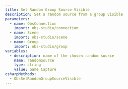 ```yaml
---
title: Set Random Group Source Visible
description: Set a random source from a group visible
parameters:
  - name: ObsConnection
    import: obs-studio/connection
  - name: Scene
    import: obs-studio/scene
  - name: Group
    import: obs-studio/group
variables:
  - description: name of the chosen random source
    name: randomSource
    type: string
    value: Game Capture
csharpMethods:
  - ObsSetRandomGroupSourceVisible
---
```

